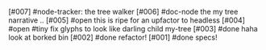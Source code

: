 [#007]       #node-tracker: the tree walker
[#006]       #doc-node the my tree narrative ..
[#005] #open this is ripe for an upfactor to headless
[#004] #open #tiny fix glyphs to look like darling child my-tree
[#003]       #done haha look at borked bin
[#002]       #done refactor!
[#001]       #done specs!
